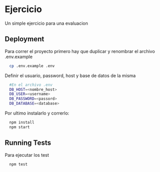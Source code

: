 
# Ejercicio

Un simple ejercicio para una evaluacion




## Deployment

Para correr el proyecto primero hay que duplicar y renombrar el archivo .env.example

```bash
  cp .env.example .env
```
Definir el usuario, password, host y base de datos de la misma

```bash
  #En el archivo .env
  DB_HOST=<nombre_host>
  DB_USER=<username>
  DB_PASSWORD=<passord>
  DB_DATABASE=<database>
```

Por ultimo instalarlo y correrlo:

```bash
  npm install
  npm start
```


## Running Tests

Para ejecutar los test

```bash
  npm test
```

